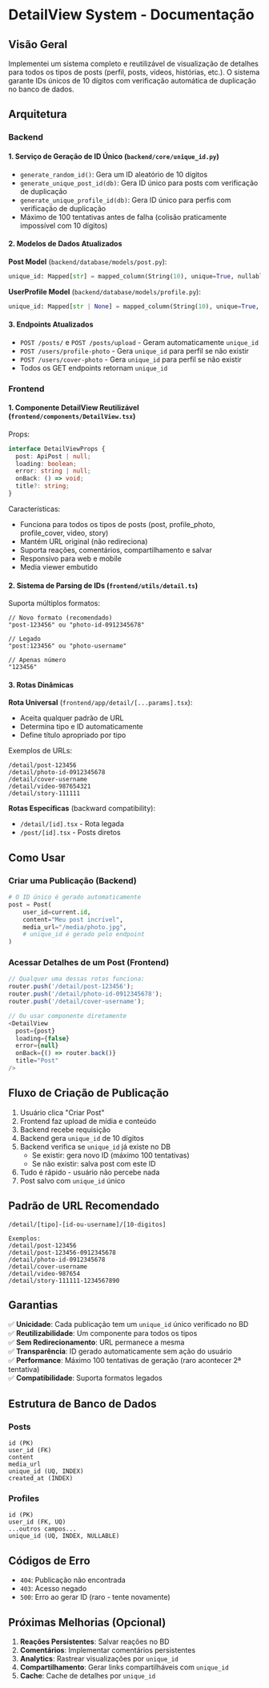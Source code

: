 # DetailView System - Documentação

## Visão Geral

Implementei um sistema completo e reutilizável de visualização de detalhes para todos os tipos de posts (perfil, posts, vídeos, histórias, etc.). O sistema garante IDs únicos de 10 dígitos com verificação automática de duplicação no banco de dados.

## Arquitetura

### Backend

#### 1. **Serviço de Geração de ID Único** (`backend/core/unique_id.py`)

- `generate_random_id()`: Gera um ID aleatório de 10 dígitos
- `generate_unique_post_id(db)`: Gera ID único para posts com verificação de duplicação
- `generate_unique_profile_id(db)`: Gera ID único para perfis com verificação de duplicação
- Máximo de 100 tentativas antes de falha (colisão praticamente impossível com 10 dígitos)

#### 2. **Modelos de Dados Atualizados**

**Post Model** (`backend/database/models/post.py`):

```python
unique_id: Mapped[str] = mapped_column(String(10), unique=True, nullable=False, index=True)
```

**UserProfile Model** (`backend/database/models/profile.py`):

```python
unique_id: Mapped[str | None] = mapped_column(String(10), unique=True, nullable=True, index=True)
```

#### 3. **Endpoints Atualizados**

- `POST /posts/` e `POST /posts/upload` - Geram automaticamente `unique_id`
- `POST /users/profile-photo` - Gera `unique_id` para perfil se não existir
- `POST /users/cover-photo` - Gera `unique_id` para perfil se não existir
- Todos os GET endpoints retornam `unique_id`

### Frontend

#### 1. **Componente DetailView Reutilizável** (`frontend/components/DetailView.tsx`)

Props:

```typescript
interface DetailViewProps {
  post: ApiPost | null;
  loading: boolean;
  error: string | null;
  onBack: () => void;
  title?: string;
}
```

Características:

- Funciona para todos os tipos de posts (post, profile_photo, profile_cover, video, story)
- Mantém URL original (não redireciona)
- Suporta reações, comentários, compartilhamento e salvar
- Responsivo para web e mobile
- Media viewer embutido

#### 2. **Sistema de Parsing de IDs** (`frontend/utils/detail.ts`)

Suporta múltiplos formatos:

```
// Novo formato (recomendado)
"post-123456" ou "photo-id-0912345678"

// Legado
"post:123456" ou "photo-username"

// Apenas número
"123456"
```

#### 3. **Rotas Dinâmicas**

**Rota Universal** (`frontend/app/detail/[...params].tsx`):

- Aceita qualquer padrão de URL
- Determina tipo e ID automaticamente
- Define título apropriado por tipo

Exemplos de URLs:

```
/detail/post-123456
/detail/photo-id-0912345678
/detail/cover-username
/detail/video-987654321
/detail/story-111111
```

**Rotas Específicas** (backward compatibility):

- `/detail/[id].tsx` - Rota legada
- `/post/[id].tsx` - Posts diretos

## Como Usar

### Criar uma Publicação (Backend)

```python
# O ID único é gerado automaticamente
post = Post(
    user_id=current.id,
    content="Meu post incrível",
    media_url="/media/photo.jpg",
    # unique_id é gerado pelo endpoint
)
```

### Acessar Detalhes de um Post (Frontend)

```typescript
// Qualquer uma dessas rotas funciona:
router.push('/detail/post-123456');
router.push('/detail/photo-id-0912345678');
router.push('/detail/cover-username');

// Ou usar componente diretamente
<DetailView
  post={post}
  loading={false}
  error={null}
  onBack={() => router.back()}
  title="Post"
/>
```

## Fluxo de Criação de Publicação

1. Usuário clica "Criar Post"
2. Frontend faz upload de mídia e conteúdo
3. Backend recebe requisição
4. Backend gera `unique_id` de 10 dígitos
5. Backend verifica se `unique_id` já existe no DB
   - Se existir: gera novo ID (máximo 100 tentativas)
   - Se não existir: salva post com este ID
6. Tudo é rápido - usuário não percebe nada
7. Post salvo com `unique_id` único

## Padrão de URL Recomendado

```
/detail/[tipo]-[id-ou-username]/[10-digitos]

Exemplos:
/detail/post-123456
/detail/post-123456-0912345678
/detail/photo-id-0912345678
/detail/cover-username
/detail/video-987654
/detail/story-111111-1234567890
```

## Garantias

✅ **Unicidade**: Cada publicação tem um `unique_id` único verificado no BD  
✅ **Reutilizabilidade**: Um componente para todos os tipos  
✅ **Sem Redirecionamento**: URL permanece a mesma  
✅ **Transparência**: ID gerado automaticamente sem ação do usuário  
✅ **Performance**: Máximo 100 tentativas de geração (raro acontecer 2ª tentativa)  
✅ **Compatibilidade**: Suporta formatos legados

## Estrutura de Banco de Dados

### Posts

```
id (PK)
user_id (FK)
content
media_url
unique_id (UQ, INDEX)
created_at (INDEX)
```

### Profiles

```
id (PK)
user_id (FK, UQ)
...outros campos...
unique_id (UQ, INDEX, NULLABLE)
```

## Códigos de Erro

- `404`: Publicação não encontrada
- `403`: Acesso negado
- `500`: Erro ao gerar ID (raro - tente novamente)

## Próximas Melhorias (Opcional)

1. **Reações Persistentes**: Salvar reações no BD
2. **Comentários**: Implementar comentários persistentes
3. **Analytics**: Rastrear visualizações por `unique_id`
4. **Compartilhamento**: Gerar links compartilháveis com `unique_id`
5. **Cache**: Cache de detalhes por `unique_id`
